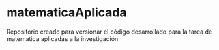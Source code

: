# matematicaAplicada
Repositorio creado para versionar el código desarrollado para la tarea de matematica aplicadas a la investigación
